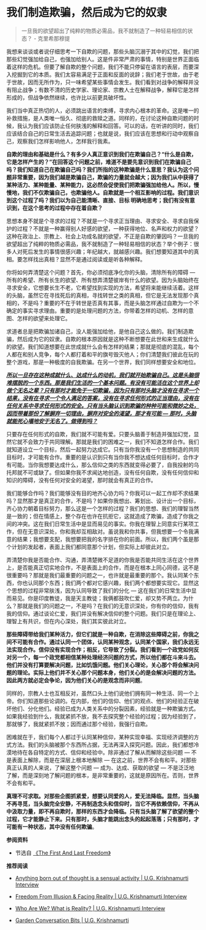 # 我们制造欺骗，然后成为它的奴隶


<!-- 什么是宗教？为什么我们如此倾向于 — 或者不，说“我不相信任何东西” — 但人类一直在寻求比这个世界更多的东西。    - 克里希那穆提 -->

<!-- > 你看，因为我没有总结任何东西，这些都是不连贯，脱节的一一些他们可以理解并从中受益并利用它，为什么你要听任何东西？你听老师的话只是为了学习一些东西并用它带来改变，所以我一直在说的是那里没有什么可以改变。         - U.G. Krishnamurti -->

> 一旦我的欲望超出了纯粹的物质必需品，我不就制造了一种轻易相信的状态？   - 克里希那穆提

我想来谈谈或者说仔细思考一下自欺的问题，那些头脑沉溺于其中的幻觉，我们把那些幻觉强加给自己，也强加给别人。这是件非常严肃的事情，特别是世界正面临着这样的危机。但要了解自欺的整个问题，我们不能只停留在语言的表层，而要深入挖掘到它的本质。我们太容易满足于正面和反面的说辞；我们老于世故，由于老于世故，因而无所作为，只一味希望某些事情会发生。我们看到对战争的解释并没有阻止战争；有数不清的历史学家、理论家、宗教人士在解释战争，解释它是怎样形成的，但战争依然继续，也许比以前更具破坏性。

我们当中真正热切的人，必须跳出语言的束缚，寻求内心根本的革命。这是唯一的补救措施，是人类唯一恒久、彻底的救赎之道。同样的，在讨论这种自欺问题的时候，我认为我们应该防止任何肤浅的解释和回答。可以的话，在听讲的同时，我们应该结合自己的日常生活去追踪问题；也就是说，我们应该在思想和行动中观察自己，观察我们怎样影响他人，怎样我行我素。

**自欺的理由和基础是什么？有多少人真正意识到我们在欺骗自己？“什么是自欺，它是怎样产生的？”在回答这个问题之前，难道不是要先意识到我们在欺骗自己吗？我们知道自己在欺骗自己吗？我们所指的这种欺骗是什么意思？我认为这个问题非常重要，因为我们越是欺骗自己，欺骗的力量就会越大；因为我们从中获得了某种活力、某种能量、某种能力，这必然会促使我们把欺骗强加给他人。所以，慢慢地，我们不仅欺骗自己，也欺骗他人。自欺就是一个相互影响的过程。我们意识到这个过程了吗？我们以为自己能清晰、直接、目标 明确地思考；我们有没有意识到，在这个思考的过程中存在着自欺？**

思想本身不就是个寻求的过程？不就是一个寻求正当理由、寻求安全、寻求自我保护的过程？不就是一种赢得别人好感的欲望，一种获得地位、名声和权力的欲望？这种在政治上、宗教上、社会上功成名就的欲望，不正是自欺的肇因吗？一旦我的欲望超出了纯粹的物质必需品，我不就制造了一种轻易相信的状态？举个例子：很多人对死后发生的事情很感兴趣；年纪越大，就越感兴趣。我们想要知道其中的真相。要怎样找出真相？显然不是通过阅读或是听各种解释。

你将如何弄清楚这个问题？首先，你必须彻底净化你的头脑，清除所有的障碍 — 所有的希望、所有长生的欲望、所有想弄清楚彼岸有什么的欲望。因为头脑始终在寻求安全，它想要长生不老，它希望找到实现的方法，希望将来能继续活着。这样的头脑，虽然它在寻找死后的真相，寻找转世之类的真相，但它是无法发现那个真相的，不是吗？重要的不在于转世是否真有其事，而是头脑怎样通过自欺为一个不确定的事实寻求理由。重要的是处理问题的方法，你带着怎样的动机、怎样的意图、怎样的欲望来处理它。

求道者总是把欺骗加诸自己，没人能强加给他，是他自己这么做的。我们制造欺骗，然后成为它的奴隶。自欺的根本原因就是这种不断想要在此世和来生成就什么的欲望。我们知道想要在此世成就什么会有怎样的结果；那就是彻底的混乱，每个人都在和别人竞争，每个人都打着和平的旗号毁灭他人；你们清楚我们彼此在玩的整个游戏，那是一种极度的自我欺骗。在另一个世界，我们同样想要安全和地位。

<!-- > 人必须始终带着完整的意识热切地活着，诚实而非忠实地面对发生的每件事情。这样就能从每件事情自身的角度，从本质上来看待它，而不是去比较你能从中得到什么。 - 克里希阿穆提,《倾听内心的声音》“完满的行动并非来自选择” -->

**[*所以一旦存在这种成就什么、达成什么的动机，我们就开始欺骗自己。这是头脑很难摆脱的一个东西。那是我们生活的一个基本问题。有没有可能活在这个世界上却做个无名之辈？只有那时才能免于一切欺骗，因为只有那时头脑才没有在寻求一个结果，没有在寻求一个令人满足的答案，没有在寻求任何形式的正当理由，没有在任何关系中寻求任何形式的安全。只有当头脑认识到欺骗的种种可能和微妙之处，因而带着那份了解摒弃一切理由，摒弃对安全的渴望，那才有可能 — 那时，头脑就能死心塌地安于无名了。做得到吗？*]()**

只要存在任何形式的自欺，我们就不可能有爱。只要头脑善于制造并强加幻觉，显然它就不会致力于共同理解。那就是我们的困难之一，我们不知道怎样合作。我们就知道设立一个目标，然后一起努力达成它。只有当你我没有一个思想制造的共同目标时，才可能有合作。重要的是认识到只有当你我不想达成任何目标时，合作才有可能。当你我想要达成什么，那么信仰之类的东西就变得必要了，自我投射的乌托邦就不可或缺了。但如果你我不求闻达地创造，没有任何自欺，没有任何信仰和知识的障碍，没有任何对安全的渴望，那时就会有真正的合作。

我们能够合作吗？我们能够没有目的地齐心协力吗？你我可以一起工作却不求结果吗？显然那才是真正的合作，不是吗？如果你我想出、筹划出、设计出一个目标，齐心协力朝着目标努力，那么这是一个怎样的过程？我们的思想、我们的理智当然是一致的；但在情感上，整个存在也许在抗拒它，这就造成了欺骗，造成了你我之间的冲突。这在我们日常生活中是显而易见的事实。你我在理智上同意实行某项工作，但在无意识深处，你和我却互相敌对。虽说我和你共事，但我想要一个令我满意的结果；我想要支配，我想要把我的名字排在你的前面。所以，我们两个虽是那个计划的发起者，表面上我们都同意那个计划，但实际上却彼此对立。

弄清楚你我是否能合作、沟通，弄清楚微不足道的你我是否能共同生活在这个世界上，是否能真正切实地合作，不是表面上的合作，而是在根本上同心同德，这不是很重要吗？那就是我们最重要的问题之一，也许就是最重要的那个。我认同某个东西，你也认同那个东西；我们两个都对它感兴趣，我们两个都想要实现它。显然这个思想的过程非常肤浅，因为认同导致了我们的分化 — 这在我们的日常生活中显而易见。你是印度教徒，我是天主教徒；我俩都鼓吹仁爱，却又势不两立。为什么？那就是我们的问题之一，不是吗？在我们的无意识深处，你有你的信仰，我有我的信仰。通过谈论仁爱，我们并没有解决信仰的整个问题。我们只是在理论上、理智上有共识，但在内心深处，我们其实彼此对立。

**那些障碍带给我们某种活力，但它们就是一种自欺，在消除这些障碍之前，你我之间不可能有合作。通过认同一个团体，认同某种观念，认同某个国家，我们永远无法实现合作。信仰没有实现合作；相反，它导致了分裂。我们看到一个政党如何反对另一个，每一个政党都相信某种处理经济问题的方式，所以他们都在斗来斗去。他们并没有打算要解决问题，比如饥饿问题。他们关心理论，关心那个将会解决问题的理论。实际上他们并不关心那个问题本身，他们关心的是会解决问题的方法。因此两方就必定会争论，因为他们关心的是观念而非问题**。

同样的，宗教人士也互相反对，虽然口头上他们说他们拥有同一种生活、同一个上帝。你们知道那些论调的。在内部，他们的信仰、他们的观点、他们的经验正在破坏他们、分化他们。经验已成为人类关系中的分裂因素，经验就是一种欺骗方式。如果我经验到什么，我就紧抓不放，我不去探究整个经验的过程；因为经验到了，那就够了，我就紧抓不放；因而通过那个经验，我强行自欺。

困难就在于，我们每个人都过于认同某种信仰，某种实现幸福、实现经济调整的方式方法。我们的头脑被那个东西所占据，无法再深入探究问题。因此，我们都想冷漠地待在各自特定的方式、信仰和经验中。除非通过了解从而解除这些问题 — 不是表面上解除，而是在深层上根本地解除 — 在这之前，世界不会有和平。对那些真正认真的人来说，了解这整个问题 — 成为、达成、获取的欲望 — 不是泛泛地了解，而是深刻地了解问题的根本，是非常重要的，这就是原因所在。否则，世界不会有和平。

**真理不可求取。对那些企图抓紧爱，想要认同爱的人，爱无法降临。显然，当头脑不再寻觅，当头脑完全安静，不再制造念头和信仰时，当它不再依赖信仰，不再从中汲取力量，即不再自欺时，那样的东西才会降临。只有当头脑了解了欲望的整个过程，它才能静止下来。只有那时，头脑才能跳出念头的起起落落；只有那时，才可能有一种状态，其中没有任何欺骗**。

**参阅资料**

- 节选自 [《The First And Last Freedom》](https://selfdefinition.org/krishnamurti/Jiddu_Krishnamurt_The_First_And_Last_Freedom.pdf)

**推荐阅读**

- [Anything born out of thought is a sensual activity | U.G. Krishnamurti Interview](https://www.youtube.com/watch?v=x5RilCu8--s)

<!-- https://www.krishnamurti.org/transcript/can-i-completely-change-at-the-very-root/ -->

<!-- （他）对社会是一种威胁，因为所有的破坏都来自他们（宗教导师）——一个谈论爱的人，一个谈论“爱人如己”的人，一个谈论非暴力的人。所有的破坏力量都源自那个人的思想。因此，我们都是这种文化的继承者。我们只能这样做。（如果你拒绝这些导师），你就能摆脱这种负担，摆脱整个文化的虚假性。这就是我要说的。就个人而言，你将从强加给我们的所有荒谬中解脱出来。我要说的就是这些。     - U.G. Krishnamurti，《独立的勇气》 -->

- [Freedom From Illusion & Facing Reality | U.G. Krishnamurti Interview](https://www.youtube.com/watch?v=9_sHrqk7Ezw&list=PLJGnfFmap7N9BTHNv4mIaqgyv-Co1K0Sy)

<!-- 实际上，这些问题都是神经系统的问题，如果让身体自己来处理，它会比你试图从心理或宗教层面来解决这些问题做得更好。所有提供给我们的解决方案，以及几个世纪以来我们一直在采用的解决方案，除了给我们带来一点安慰，给我们一种帮助你承受痛苦的缓和剂之外，并没有起到任何作用。然而，我们根本无法摆脱这种痛苦，因为我们寄希望于问题能通过同样的工具来解决，而这些工具正是把所有这些事情变成问题的工具。这种思维机制唯一能做的就是制造问题。但它永远、永远无法解决问题。    - U.G. Krishnamurti，《独立的勇气》 -->

- [Who Are We? What is Reality? | U.G. Krishnamurti Interview](https://www.youtube.com/watch?v=6Bf5TX05pc8&list=PLJGnfFmap7N9BTHNv4mIaqgyv-Co1K0Sy)

- [Garden Conversation Bits | U.G. Krishnamurti](https://www.youtube.com/watch?v=uFZAHwXFxl4)
